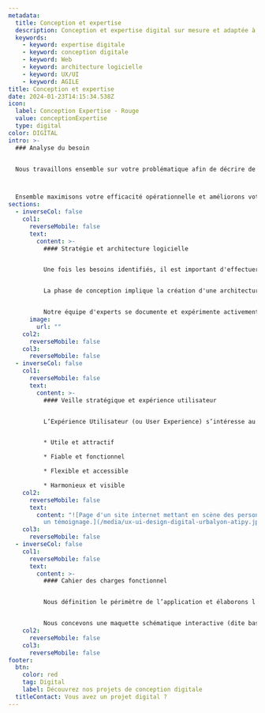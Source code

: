 ```yaml
---
metadata:
  title: Conception et expertise
  description: Conception et expertise digital sur mesure et adaptée à vos besoins
  keywords:
    - keyword: expertise digitale
    - keyword: conception digitale
    - keyword: Web
    - keyword: architecture logicielle
    - keyword: UX/UI
    - keyword: AGILE
title: Conception et expertise
date: 2024-01-23T14:15:34.538Z
icon:
  label: Conception Expertise - Rouge
  value: conceptionExpertise
  type: digital
color: DIGITAL
intro: >-
  ### Analyse du besoin


  Nous travaillons ensemble sur votre problématique afin de décrire de manière très précise les fonctionnalités adaptées à votre contexte d'utilisation pour satisfaire l’ensemble de vos objectifs d’innovation.



  Ensemble maximisons votre efficacité opérationnelle et améliorons votre productivité.
sections:
  - inverseCol: false
    col1:
      reverseMobile: false
      text:
        content: >-
          #### Stratégie et architecture logicielle


          Une fois les besoins identifiés, il est important d'effectuer une analyse de faisabilité. Cette étape consiste à évaluer si les besoins peuvent être satisfaits par le développement sur mesure et à déterminer les ressources nécessaires, y compris les compétences techniques, les délais et les coûts. Si le projet est viable, une équipe de développement est constituée.


          La phase de conception implique la création d'une architecture logicielle détaillée. L'équipe de développement travaille sur la définition de l'infrastructure technologique, des bases de données, de l'interface utilisateur et des fonctionnalités du logiciel. Cette phase permet de définir clairement la structure du système.


          Notre équipe d'experts se documente et expérimente activement les nombreux langages et frameworks de développement pour concevoir des solutions logicielles innovantes, performantes et robustes. Nous modélisons des outils efficaces et évolutifs sur l’ensemble des prérequis et des fonctionnalités définies en favorisant le découpage de votre projet en modules indépendants avec ses spécificités propres.
      image:
        url: ""
    col2:
      reverseMobile: false
    col3:
      reverseMobile: false
  - inverseCol: false
    col1:
      reverseMobile: false
      text:
        content: >-
          #### Veille stratégique et expérience utilisateur


          L’Expérience Utilisateur (ou User Experience) s’intéresse au comportement de l’utilisateur et à la structure de la solution digitale. L’UX implique l’analyse, la recherche, la stratégie technique, le maquettage et les tests d’utilisabilité. L’Interface Utilisateur (User Interface) et l’Expérience Utilisateur partagent un but commun, celui de concevoir une application intuitive, évolutive, agréable visuellement et accessible à tous les publics :


          * Utile et attractif  

          * Fiable et fonctionnel

          * Flexible et accessible

          * Harmonieux et visible
    col2:
      reverseMobile: false
      text:
        content: "![Page d'un site internet mettant en scène des personnages qui apporte
          un témoignage.](/media/ux-ui-design-digital-urbalyon-atipy.jpg)"
    col3:
      reverseMobile: false
  - inverseCol: false
    col1:
      reverseMobile: false
      text:
        content: >-
          #### Cahier des charges fonctionnel


          Nous définition le périmètre de l’application et élaborons l'arborescence et la structure des vues. Nous hiérarchisons l'information de façon à rendre les contenus compréhensibles et accessibles par les utilisateurs finaux.


          Nous concevons une maquette schématique interactive (dite basse fidélité) ergonomique et immersive pour modéliser les écrans et liens de l’arborescence.
    col2:
      reverseMobile: false
    col3:
      reverseMobile: false
footer:
  btn:
    color: red
    tag: Digital
    label: Découvrez nos projets de conception digitale
  titleContact: Vous avez un projet digital ?
---
```

